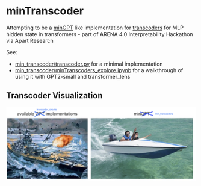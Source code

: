 # minTranscoder
Attempting to be a [minGPT](https://github.com/karpathy/minGPT) like implementation for [transcoders](https://github.com/jacobdunefsky/transcoder_circuits) for MLP hidden state in transformers - part of ARENA 4.0 Interpretability Hackathon via Apart Research

See:
* [min_transcoder/transcoder.py](min_transcoder/transcoder.py) for a minimal implementation
* [min_transcoder/minTranscoders_explore.ipynb](min_transcoder/minTranscoders_explore.ipynb) for a walkthrough of using it with GPT2-small and transformer_lens

## Transcoder Visualization

![Transcoder Visualization](art.png)


